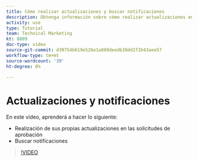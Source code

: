 ```yaml
---
title: Cómo realizar actualizaciones y buscar notificaciones
description: Obtenga información sobre cómo realizar actualizaciones en solicitudes de aprobación y encontrar sus notificaciones.
activity: use
type: Tutorial
team: Technical Marketing
kt: 8809
doc-type: video
source-git-commit: d39754b619e526e1a869deedb38dd2f2b43aee57
workflow-type: tm+mt
source-wordcount: '39'
ht-degree: 0%

---
```


# Actualizaciones y notificaciones

En este vídeo, aprenderá a hacer lo siguiente:

* Realización de sus propias actualizaciones en las solicitudes de aprobación
* Buscar notificaciones

>[!VIDEO](https://video.tv.adobe.com/v/335109/?quality=12)

<!---
learn more URLS
Tag others on updates
Update work
--->
